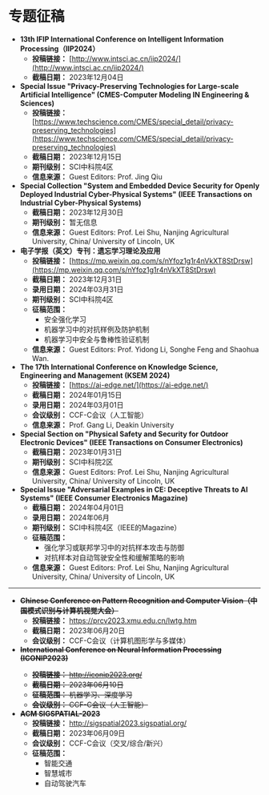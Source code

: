 # 专题征稿

- **13th IFIP International Conference on Intelligent Information Processing（IIP2024）**
  - **投稿链接：** [http://www.intsci.ac.cn/iip2024/](http://www.intsci.ac.cn/iip2024/)
  - **截稿日期：** 2023年12月04日
- **Special Issue "Privacy-Preserving Technologies for Large-scale Artificial Intelligence" (CMES-Computer Modeling IN Engineering & Sciences)** 
  - **投稿链接：** [https://www.techscience.com/CMES/special_detail/privacy-preserving_technologies](https://www.techscience.com/CMES/special_detail/privacy-preserving_technologies)
  - **截稿日期：** 2023年12月15日
  - **期刊级别：** SCI中科院4区
  - **信息来源：** Guest Editors: Prof. Jing Qiu
- **Special Collection "System and Embedded Device Security for Openly Deployed Industrial Cyber-Physical Systems" (IEEE Transactions on Industrial Cyber-Physical Systems)**
  - **截稿日期：** 2023年12月30日
  - **期刊级别：** 暂无信息
  - **信息来源：** Guest Editors: Prof. Lei Shu, Nanjing Agricultural University, China/ University of Lincoln, UK
- **电子学报（英文）专刊：遗忘学习理论及应用**
  - **投稿链接：** [https://mp.weixin.qq.com/s/nYfoz1g1r4nVkXT8StDrsw](https://mp.weixin.qq.com/s/nYfoz1g1r4nVkXT8StDrsw)
  - **截稿日期：** 2023年12月31日
  - **录用日期：** 2024年03月31日
  - **期刊级别：** SCI中科院4区
  - **征稿范围：** 
    - 安全强化学习
    - 机器学习中的对抗样例及防护机制
    - 机器学习中安全与鲁棒性验证机制
  - **信息来源：** Guest Editors: Prof. Yidong Li, Songhe Feng and Shaohua Wan.
- **The 17th International Conference on Knowledge Science, Engineering and Management (KSEM 2024)**
  - **投稿链接：** [https://ai-edge.net/](https://ai-edge.net/)
  - **截稿日期：** 2024年01月15日
  - **录用日期：** 2024年03月01日
  - **会议级别：** CCF-C会议（人工智能）
  - **信息来源：** Prof. Gang Li, Deakin University
- **Special Section on "Physical Safety and Security for Outdoor Electronic Devices" (IEEE Transactions on Consumer Electronics)**
  - **截稿日期：** 2023年01月31日
  - **期刊级别：** SCI中科院2区
  - **信息来源：** Guest Editors: Prof. Lei Shu, Nanjing Agricultural University, China/ University of Lincoln, UK
- **Special Issue "Adversarial Examples in CE: Deceptive Threats to AI Systems" (IEEE Consumer Electronics Magazine)**
  - **截稿日期：** 2024年04月01日
  - **录用日期：** 2024年06月
  - **期刊级别：** SCI中科院4区（IEEE的Magazine）
  - **征稿范围：** 
    - 强化学习或联邦学习中的对抗样本攻击与防御
    - 对抗样本对自动驾驶安全性和缓解策略的影响
  - **信息来源：** Guest Editors: Prof. Lei Shu, Nanjing Agricultural University, China/ University of Lincoln, UK

---

- <del>**Chinese Conference on Pattern Recognition and Computer Vision（中国模式识别与计算机视觉大会）**</del>
  - **投稿链接：** https://prcv2023.xmu.edu.cn/lwtg.htm
  - **截稿日期：** 2023年06月20日
  - **会议级别：** CCF-C会议（计算机图形学与多媒体）
- <del>**International Conference on Neural Information Processing (ICONIP2023)**</dev>
  - **投稿链接：** http://iconip2023.org/
  - **截稿日期：** 2023年06月10日
  - **征稿范围：** 机器学习、深度学习
  - **会议级别：** CCF-C会议（人工智能）
- <del>**ACM SIGSPATIAL-2023**</del>
  - **投稿链接：** http://sigspatial2023.sigspatial.org/
  - **截稿日期：** 2023年06月09日
  - **会议级别：** CCF-C会议（交叉/综合/新兴）
  - **征稿范围：** 
    - 智能交通
    - 智慧城市
    - 自动驾驶汽车
